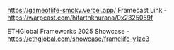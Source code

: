 https://gameoflife-smoky.vercel.app/
Framecast Link - https://warpcast.com/hitarthkhurana/0x2325059f

ETHGlobal Frameworks 2025 Showcase -
https://ethglobal.com/showcase/framelife-y1zc3